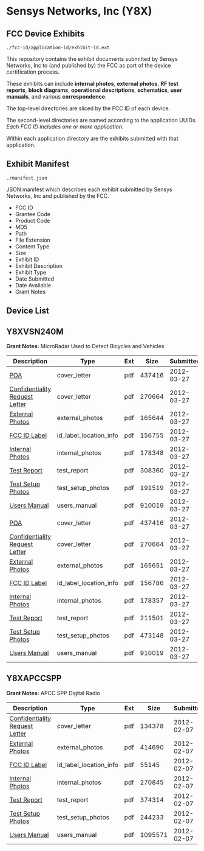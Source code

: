 # Sensys Networks, Inc (Y8X)
## FCC Device Exhibits

```
./fcc-id/application-id/exhibit-id.ext
```

This repository contains the exhibit documents submitted by Sensys Networks, Inc to (and published by) the FCC as part of the device certification process.

These exhibits can include **internal photos**, **external photos**, **RF test reports**, **block diagrams**, **operational descriptions**, **schematics**, **user manuals**, and various **correspondence**.

The top-level directories are sliced by the FCC ID of each device.

The second-level directories are named according to the application UUIDs. *Each FCC ID includes one or more application.*

Within each application directory are the exhibits submitted with that application. 

## Exhibit Manifest

```
./manifest.json
```

JSON manifest which describes each exhibit submitted by Sensys Networks, Inc and published by the FCC.

- FCC ID
- Grantee Code
- Product Code
- MD5
- Path
- File Extension
- Content Type
- Size
- Exhibit ID
- Exhibit Description
- Exhibit Type
- Date Submitted
- Date Available
- Grant Notes

## Device List
## Y8XVSN240M
**Grant Notes:** MicroRadar Used to Detect Bicycles and Vehicles

| Description | Type | Ext | Size | Submitted | Available |
| ----------- | ---- | --- | ---- | --------- | --------- |
| [POA](Y8XVSN240M/e9839e5b1bff4e3aa473e2a42c247cee/1663880.pdf) | cover_letter | pdf | 437416 | 2012-03-27 | 2012-03-27 |
| [Confidentiality Request Letter](Y8XVSN240M/e9839e5b1bff4e3aa473e2a42c247cee/1663881.pdf) | cover_letter | pdf | 270664 | 2012-03-27 | 2012-03-27 |
| [External Photos](Y8XVSN240M/e9839e5b1bff4e3aa473e2a42c247cee/1663883.pdf) | external_photos | pdf | 165644 | 2012-03-27 | 2012-03-27 |
| [FCC ID Label](Y8XVSN240M/e9839e5b1bff4e3aa473e2a42c247cee/1663884.pdf) | id_label_location_info | pdf | 156755 | 2012-03-27 | 2012-03-27 |
| [Internal Photos](Y8XVSN240M/e9839e5b1bff4e3aa473e2a42c247cee/1663885.pdf) | internal_photos | pdf | 178348 | 2012-03-27 | 2012-03-27 |
| [Test Report](Y8XVSN240M/e9839e5b1bff4e3aa473e2a42c247cee/1663888.pdf) | test_report | pdf | 308360 | 2012-03-27 | 2012-03-27 |
| [Test Setup Photos](Y8XVSN240M/e9839e5b1bff4e3aa473e2a42c247cee/1663889.pdf) | test_setup_photos | pdf | 191519 | 2012-03-27 | 2012-03-27 |
| [Users Manual](Y8XVSN240M/e9839e5b1bff4e3aa473e2a42c247cee/1663890.pdf) | users_manual | pdf | 910019 | 2012-03-27 | 2012-03-27 |
| [POA](Y8XVSN240M/6b5a48717bc8c487983351694ea8a2c3/1663880.pdf) | cover_letter | pdf | 437416 | 2012-03-27 | 2012-03-27 |
| [Confidentiality Request Letter](Y8XVSN240M/6b5a48717bc8c487983351694ea8a2c3/1663881.pdf) | cover_letter | pdf | 270664 | 2012-03-27 | 2012-03-27 |
| [External Photos](Y8XVSN240M/6b5a48717bc8c487983351694ea8a2c3/1663918.pdf) | external_photos | pdf | 165651 | 2012-03-27 | 2012-03-27 |
| [FCC ID Label](Y8XVSN240M/6b5a48717bc8c487983351694ea8a2c3/1663919.pdf) | id_label_location_info | pdf | 156786 | 2012-03-27 | 2012-03-27 |
| [Internal Photos](Y8XVSN240M/6b5a48717bc8c487983351694ea8a2c3/1663920.pdf) | internal_photos | pdf | 178357 | 2012-03-27 | 2012-03-27 |
| [Test Report](Y8XVSN240M/6b5a48717bc8c487983351694ea8a2c3/1663923.pdf) | test_report | pdf | 211501 | 2012-03-27 | 2012-03-27 |
| [Test Setup Photos](Y8XVSN240M/6b5a48717bc8c487983351694ea8a2c3/1663924.pdf) | test_setup_photos | pdf | 473148 | 2012-03-27 | 2012-03-27 |
| [Users Manual](Y8XVSN240M/6b5a48717bc8c487983351694ea8a2c3/1663890.pdf) | users_manual | pdf | 910019 | 2012-03-27 | 2012-03-27 |
## Y8XAPCCSPP
**Grant Notes:** APCC SPP Digital Radio

| Description | Type | Ext | Size | Submitted | Available |
| ----------- | ---- | --- | ---- | --------- | --------- |
| [Confidentiality Request Letter](Y8XAPCCSPP/88bc986cf2336d3689361005d39a3391/1632481.pdf) | cover_letter | pdf | 134378 | 2012-02-07 | 2012-02-07 |
| [External Photos](Y8XAPCCSPP/88bc986cf2336d3689361005d39a3391/1632483.pdf) | external_photos | pdf | 414690 | 2012-02-07 | 2012-02-07 |
| [FCC ID Label](Y8XAPCCSPP/88bc986cf2336d3689361005d39a3391/1632484.pdf) | id_label_location_info | pdf | 55145 | 2012-02-07 | 2012-02-07 |
| [Internal Photos](Y8XAPCCSPP/88bc986cf2336d3689361005d39a3391/1632485.pdf) | internal_photos | pdf | 270845 | 2012-02-07 | 2012-02-07 |
| [Test Report](Y8XAPCCSPP/88bc986cf2336d3689361005d39a3391/1632488.pdf) | test_report | pdf | 374314 | 2012-02-07 | 2012-02-07 |
| [Test Setup Photos](Y8XAPCCSPP/88bc986cf2336d3689361005d39a3391/1632489.pdf) | test_setup_photos | pdf | 244233 | 2012-02-07 | 2012-02-07 |
| [Users Manual](Y8XAPCCSPP/88bc986cf2336d3689361005d39a3391/1632490.pdf) | users_manual | pdf | 1095571 | 2012-02-07 | 2012-02-07 |
